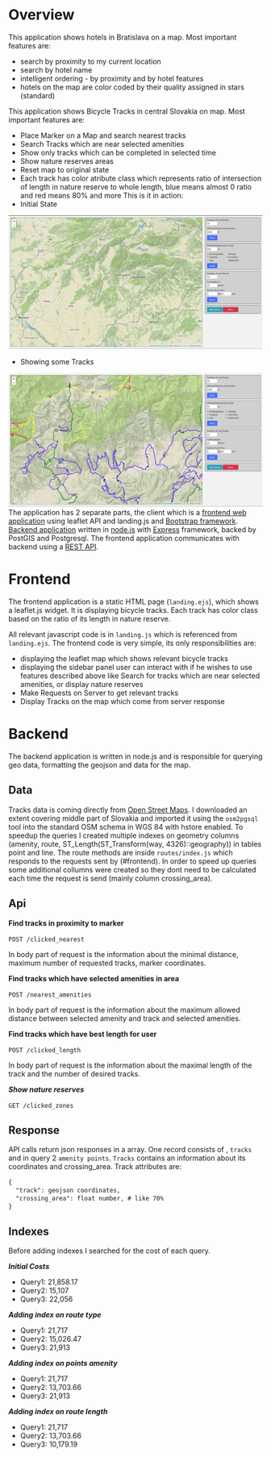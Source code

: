 # Overview

This application shows hotels in Bratislava on a map. Most important features are:
- search by proximity to my current location
- search by hotel name
- intelligent ordering - by proximity and by hotel features
- hotels on the map are color coded by their quality assigned in stars (standard)

This application shows Bicycle Tracks in central Slovakia on map. Most important features are:
- Place Marker on a Map and search nearest tracks
- Search Tracks which are near selected amenities
- Show only tracks which can be completed in selected time
- Show nature reserves areas
- Reset map to original state
- Each track has color atribute class which represents ratio of intersection of length in nature reserve to whole length, blue means almost 0 ratio and red means 80% and more
This is it in action:
- Initial State

![Screenshot](Screenshot_2.png)

- Showing some Tracks

![Screenshot](Screenshot_3.png)
The application has 2 separate parts, the client which is a [frontend web application](#frontend) using leaflet API and landing.js and [Bootstrap framework](https://getbootstrap.com). [Backend application](#backend) written in [node.js](https://nodejs.org/en/) with [Express](https://expressjs.com/) framework, backed by PostGIS and Postgresql. The frontend application communicates with backend using a [REST API](#api).

# Frontend

The frontend application is a static HTML page (`landing.ejs`), which shows a leaflet.js widget. It is displaying bicycle tracks. Each track has color class based on the ratio of its length in nature reserve.

All relevant javascript code is in `landing.js` which is referenced from `landing.ejs`. The frontend code is very simple, its only responsibilities are:
- displaying the leaflet map which shows relevant bicycle tracks
- displaying the sidebar panel user can interact with if he wishes to use features described above like Search for tracks which are near selected amenities, or display nature reserves
- Make Requests on Server to get relevant tracks
- Display Tracks on the map which come from server response

# Backend

The backend application is written in node.js and is responsible for querying geo data, formatting the geojson and data for the map.

## Data

Tracks data is coming directly from [Open Street Maps](https://www.openstreetmap.org/#map=8/48.674/19.709). I downloaded an extent covering middle part of Slovakia and imported it using the `osm2pgsql` tool into the standard OSM schema in WGS 84 with hstore enabled. To speedup the queries I created multiple indexes on geometry columns (amenity, route, ST_Length(ST_Transform(way, 4326)::geography)) in tables point and line. The route methods are inside `routes/index.js` which responds to the requests sent by (#frontend). In order to speed up queries some additional collumns were created so they dont need to be calculated each time the request is send (mainly column crossing_area).

## Api

**Find tracks in proximity to marker**

`POST /clicked_nearest`

In body part of request is the information about the minimal distance, maximum number of requested tracks, marker coordinates.

**Find tracks which have selected amenities in area**

`POST /nearest_amenities`

In body part of request is the information about the maximum allowed distance between selected amenity and track and selected amenities.

**Find tracks which have best length for user**

`POST /clicked_length`

In body part of request is the information about the maximal length of the track and the number of desired tracks.

***Show nature reserves***

`GET /clicked_zones`

## Response

API calls return json responses in a array. One record consists of , `tracks` and in query 2 `amenity points`. `Tracks` contains an information about its coordinates and crossing_area. Track attributes are:
```
{
  "track": geojson coordinates,
  "crossing_area": float number, # like 70%
}
```
## Indexes

Before adding indexes I searched for the cost of each query.

***Initial Costs***

- Query1: 21,858.17
- Query2: 15,107	
- Query3: 22,056

***Adding index on route type***

- Query1: 21,717
- Query2: 15,026.47	
- Query3: 21,913

***Adding index on points amenity***

- Query1: 21,717
- Query2: 13,703.66	
- Query3: 21,913

***Adding index on route length***

- Query1: 21,717
- Query2: 13,703.66	
- Query3: 10,179.19 